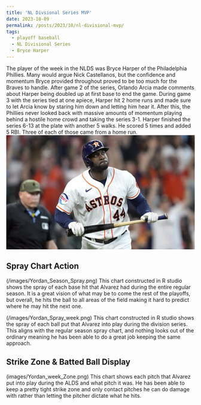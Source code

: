 ```yaml
---
title: 'NL Divsional Series MVP'
date: 2023-10-09
permalink: /posts/2023/10/nl-divisional-mvp/
tags:
  - playoff baseball
  - NL Divisional Series
  - Bryce Harper
---
```


The player of the week in the NLDS was Bryce Harper of the Philadelphia Phillies. Many would argue Nick Castellanos, but the confidence and momentum Bryce provided throughout proved to be too much for the Braves to handle. 
After game 2 of the series, Orlando Arcia made comments about Harper being doubled up at first base to end the game. During game 3 with the series tied at one apiece, Harper hit 2 home runs and made sure to let Arcia know by staring him down and letting him hear it. After this, the Phillies never looked back with massive amounts of momentum playing behind a hostile home crowd and taking the series 3-1. Harper finished the series 6-13 at the plate with another 5 walks. He scored 5 times and added 5 RBI. Three of each of those came from a home run.
![Illustration of Yordan Alvarez](/images/Yordan_image.png)


Spray Chart Action
------
(/images/Yordan_Season_Spray.png)
This chart constructed in R studio shows the spray of each base hit that Alvarez had during the entire regular season. It is a great vision of what may be to come the rest of the playoffs, but overall, he hits the ball to all areas of the field making it hard to predict where he may hit the next one. 

(/images/Yordan_Spray_week.png)
This chart constructed in R studio shows the spray of each ball put that Alvarez into play during the division series. This aligns with the regular season spray chart, and nothing looks out of the ordinary meaning he has been able to do a great job keeping the same approach. 

Strike Zone & Batted Ball Display
------
(images/Yordan_week_Zone.png)
This chart shows each pitch that Alvarez put into play during the ALDS and what pitch it was. He has been able to keep a pretty tight strike zone and only contact pitches he can do damage with rather than letting the pitcher dictate what he hits. 
